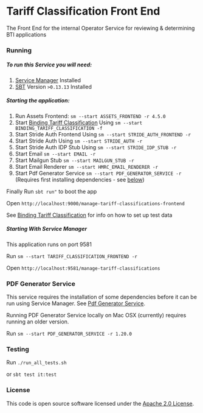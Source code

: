 
# Tariff Classification Front End

The Front End for the internal Operator Service for reviewing & determining BTI applications


### Running

##### To run this Service you will need:

1) [Service Manager](https://github.com/hmrc/service-manager) Installed
2) [SBT](https://www.scala-sbt.org) Version `>0.13.13` Installed

##### Starting the application:
 
1) Run Assets Frontend: `sm --start ASSETS_FRONTEND -r 4.5.0`
2) Start [Binding Tariff Classification](https://github.com/hmrc/binding-tariff-classification) Using `sm --start BINDING_TARIFF_CLASSIFICATION -f`
3) Start Stride Auth Frontend Using `sm --start STRIDE_AUTH_FRONTEND -r`
4) Start Stride Auth Using `sm --start STRIDE_AUTH -r`
5) Start Stride Auth IDP Stub Using `sm --start STRIDE_IDP_STUB -r`
6) Start Email `sm --start EMAIL -r`
7) Start Mailgun Stub `sm --start MAILGUN_STUB -r`
8) Start Email Renderer `sm --start HMRC_EMAIL_RENDERER -r`
9) Start Pdf Generator Service `sm --start PDF_GENERATOR_SERVICE -r` (Requires first installing dependencies - see [below](#pdf-generator-service))

Finally Run `sbt run"` to boot the app

Open `http://localhost:9000/manage-tariff-classifications-frontend`
 
See [Binding Tariff Classification](https://github.com/hmrc/binding-tariff-classification) for info on how to set up test data

##### Starting With Service Manager

This application runs on port 9581

Run `sm --start TARIFF_CLASSIFICATION_FRONTEND -r`

Open `http://localhost:9581/manage-tariff-classifications`

### PDF Generator Service
This service requires the installation of some dependencies before it can be run using Service Manager.  See [Pdf Generator Service](https://github.com/hmrc/pdf-generator-service).

Running PDF Generator Service locally on Mac OSX (currently) requires running an older version.  

Run `sm --start PDF_GENERATOR_SERVICE -r 1.20.0`

### Testing

Run `./run_all_tests.sh`

or `sbt test it:test`

### License

This code is open source software licensed under the [Apache 2.0 License]("http://www.apache.org/licenses/LICENSE-2.0.html").
